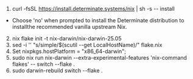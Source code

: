 1. curl -fsSL https://install.determinate.systems/nix | sh -s -- install
  - Choose 'no' when prompted to install the Determinate distribution to installthe recommended vanilla upstream Nix.
2. nix flake init -t nix-darwin/nix-darwin-25.05
3. sed -i '' "s/simple/$(scutil --get LocalHostName)/" flake.nix
4. Set nixpkgs.hostPlatform = "x86_64-darwin";
5. sudo nix run nix-darwin --extra-experimental-features 'nix-command flakes' -- switch --flake .
6. sudo darwin-rebuild switch --flake .
